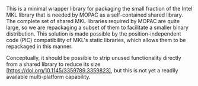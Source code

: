This is a minimal wrapper library for packaging the small fraction of the
Intel MKL library that is needed by MOPAC as a self-contained shared library.
The complete set of shared MKL libraries required by MOPAC are quite large,
so we are repackaging a subset of them to facilitate a smaller binary distribution.
This solution is made possible by the position-independent code (PIC) compatibility
of MKL's static libraries, which allows them to be repackaged in this manner.

Conceptually, it should be possible to strip unused functionality directly from a
shared library to reduce its size [https://doi.org/10.1145/3359789.3359823], but this
is not yet a readily available multi-platform capability.
